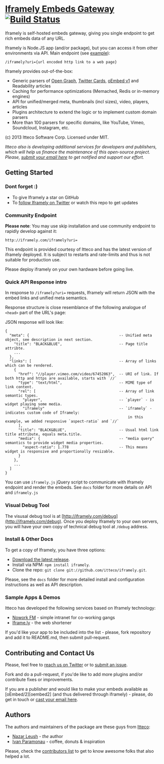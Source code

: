 # [Iframely Embeds Gateway](http://iframely.com) [![Build Status](https://travis-ci.org/itteco/iframely.png?branch=master)](https://travis-ci.org/itteco/iframely)

Iframely is self-hosted embeds gateway, giving you single endpoint to get rich embeds data of any URL. 

Iframely is Node.JS app (and/or package), but you can access it from other environments via API.
Main endpoint (see [example](http://iframely.com/iframely?uri=http%3A%2F%2Fvimeo.com%2F67452063)):

    /iframely?uri={url encoded http link to a web page}


Iframely provides out-of-the-box:

 - Generic parsers of [Open Graph](http://ogp.me/), [Twitter Cards](https://dev.twitter.com/docs/cards), [oEmbed v1](http://oembed.com/) and Readability articles
 - Caching for performance optimizations (Memached, Redis or in-memory engines)
 - API for unified/merged meta, thumbnails (incl sizes), video, players, articles
 - Plugins arсhitecture to extend the logic or to implement custom domain parsers
 - More than 100 parsers for specific domains, like YouTube, Vimeo, Soundcloud, Instagram, etc.


(c) 2013 Itteco Software Corp. Licensed under MIT.

_Itteco also is developing additional services for developers and publishers, which will help us finance the maintenance of this open-source project. Please, [submit your email here](http://iframely.com) to get notified and support our effort._


## Getting Started

### Dont forget :)

- To give Iframely a star on GitHub
- To [follow Iframely on Twitter](https://twitter.com/iframely) or watch this repo to get updates

### Community Endpoint

__Please note__: You may use skip installation and use community endpoint to rapidly develop against it:

    http://iframely.com/iframely?uri=

This endpoint is provided courtesy of Itteco and has the latest version of iframely deployed. It is subject to restarts and rate-limits and thus is not suitable for production use. 

Please deploy iframely on your own hardware before going live.

### Quick API Response intro

In response to `/iframely?uri=` requests, Iframely will return JSON with the embed links and unified meta semantics.

Response structure is close resemblance of the following analogue of `<head>` part of the URL's page:
    <head>
      <meta name="..." value="..."/>
      <link rel="iframely player" href="..." type="text/html" media="aspect-ratio: 1.778" title="...">
    </head>


JSON response will look like:

    {
      "meta": {                                         -- Unified meta object, see description in next section.
        "title": "BLACK&BLUE",                          -- Page title attribte.
        ...
      },
      "links": [                                        -- Array of links which can be rendered.
        {
          "href": "//player.vimeo.com/video/67452063",  -- URI of link. If both http and https are available, starts with `//`
          "type": "text/html",                          -- MIME type of link content.
          "rel": [                                      -- Array of link semantic types.
            "player",                                   -- `player` - is widget playing some media.
            "iframely"                                  -- `iframely` - indicates custom code of Iframely:
                                                            in this example, we added responsive `aspect-ratio` and `//` 
          ],
          "title": "BLACK&BLUE",                        -- Usual html link title attribute, equals meta.title.
          "media": {                                    -- "media query" semantics to provide widget media properties.
            "aspect-ratio": 1.778                       -- This means widget is responsive and proportionally resizable.
          }
        },
        ...
      ]
    }

You can use `iframely.js` jQuery script to communicate with Iframely endpoint and render the embeds. 
See `docs` folder for more details on API and `iframely.js`

### Visual Debug Tool

The visusal debug tool is at [http://iframely.com/debug](http://iframely.com/debug). 
Once you deploy Iframely to your own servers, you will have your own copy of technical debug tool at `/debug` address.

### Install & Other Docs

To get a copy of Iframely, you have three options:

* [Download the latest release](https://github.com/itteco/iframely/zipball/master).
* Install via NPM: `npm install iframely`.
* Clone the repo: `git clone git://github.com/itteco/iframely.git`.

Please, see the `docs` folder for more detailed install and configuration instructions as well as API description.

### Sample Apps & Demos

Itteco has developed the following services based on Iframely technology:
* [Nowork FM](http://nowork.fm) - simple intranet for co-working gangs
* [Iframe.ly](http://iframe.ly) - the web shortener

If you'd like your app to be included into the list - please, fork repository and add it to README.md, then submit pull-request.

## Contributing and Contact Us

Please, feel free to [reach us on Twitter](http://twitter.com/iframely) or to [submit an issue](https://github.com/itteco/iframely/issues).

Fork and do a pull-request, if you'de like to add more plugins and/or contribute fixes or improvements. 

If you are a publisher and would like to make your embeds available as [oEmbed/2][oembed2] (and thus delivered through iframely) - please, do get in touch or [cast your email here](http://iframely.com).

## Authors

The authors and maintainers of the package are these guys from [Itteco](http://itteco.com):
 - [Nazar Leush](https://github.com/nleush) - _the_ author
 - [Ivan Paramonau](https://twitter.com/iparamonau) - coffee, donuts & inspiration

 Please, check the [contributors list](https://github.com/itteco/iframely/graphs/contributors) to get to know awesome folks that also helped a lot.



